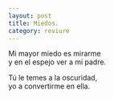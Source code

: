 ```yaml
---
layout: post
title: Miedos.
category: reviure
---
```


Mi mayor miedo es mirarme  
y en el espejo ver a mi padre.

Tú le temes a la oscuridad,  
yo a convertirme en ella.
